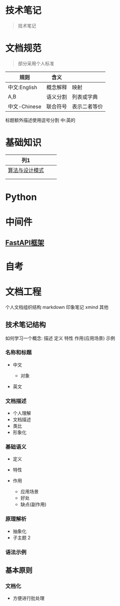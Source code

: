 # 技术笔记

[//]: # (TODO 待完善)

> 技术笔记

# 文档规范

> 部分采用个人标准

| 规则         | 含义   |        |
|------------|------|--------|
| 中文:English | 概念解释 | 映射     |
| A,B        | 语义分割 | 列表或字典  |
| 中文-Chinese | 联合符号 | 表示二者等价 |

标题额外描述使用逗号分割
中:英的

# 基础知识

| 列1                    |      |      |
|-----------------------|------|------|
| [算法与设计模式](算法与设计模式.md) |      |      |
|                       |      |      |
|                       |      |      |

# Python

# 中间件

## [FastAPI框架](FastAPI框架.md)

# 自考

# 文档工程

个人文档组织结构
markdown
印象笔记
xmind
其他

## 技术笔记结构

如何学习一个概念:
描述
定义
特性
作用(应用场景)
示例

### 名称和标题

- 中文

    - 对象

- 英文

### 文档描述

- 个人理解
- 文档描述
- 类比
- 形象化

### 基础语义

- 定义
- 特性
- 作用

    - 应用场景
    - 好处
    - 缺点(副作用)

### 原理解析

- 抽象化
- 子主题 2

### 语法示例

## 基本原则

### 文档化

- 方便进行批处理





